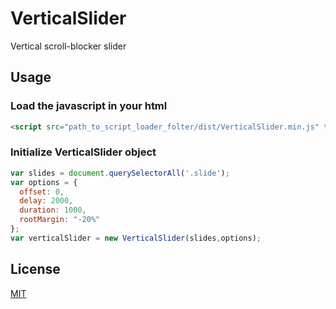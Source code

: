 # VerticalSlider

Vertical scroll-blocker slider


## Usage

### Load the javascript in your html 
```html
<script src="path_to_script_loader_folter/dist/VerticalSlider.min.js" type="text/javascript"></script>
```
### Initialize VerticalSlider object
```javascript
var slides = document.querySelectorAll('.slide');
var options = {
  offset: 0,
  delay: 2000,
  duration: 1000,
  rootMargin: "-20%"
};
var verticalSlider = new VerticalSlider(slides,options);
```    
## License
[MIT](https://choosealicense.com/licenses/mit/)
